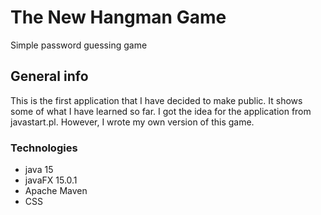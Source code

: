 # The New Hangman Game
Simple password guessing game
## General info
This is the first application that I have decided to make public. It shows some of what I have learned so far. I got the idea for the application from javastart.pl. However, I wrote my own version of this game.
### Technologies
* java 15
* javaFX 15.0.1
* Apache Maven
* CSS
